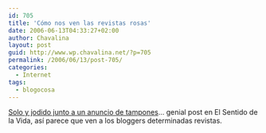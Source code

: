 ```yaml
---
id: 705
title: 'Cómo nos ven las revistas rosas'
date: 2006-06-13T04:33:27+02:00
author: Chavalina
layout: post
guid: http://www.wp.chavalina.net/?p=705
permalink: /2006/06/13/post-705/
categories:
  - Internet
tags:
  - blogocosa
---
```

<a href="http://www.elsentidodelavida.net/node/331" target="_blank">Solo y jodido junto a un anuncio de tampones</a>… genial post en El Sentido de la Vida, así parece que ven a los bloggers determinadas revistas.